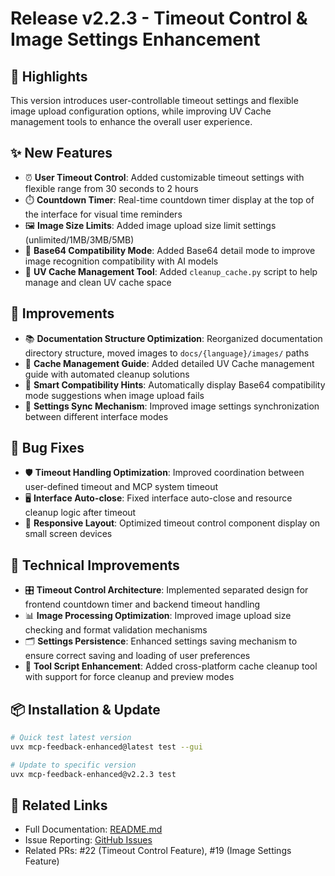 # Release v2.2.3 - Timeout Control & Image Settings Enhancement

## 🌟 Highlights
This version introduces user-controllable timeout settings and flexible image upload configuration options, while improving UV Cache management tools to enhance the overall user experience.

## ✨ New Features
- ⏰ **User Timeout Control**: Added customizable timeout settings with flexible range from 30 seconds to 2 hours
- ⏱️ **Countdown Timer**: Real-time countdown timer display at the top of the interface for visual time reminders
- 🖼️ **Image Size Limits**: Added image upload size limit settings (unlimited/1MB/3MB/5MB)
- 🔧 **Base64 Compatibility Mode**: Added Base64 detail mode to improve image recognition compatibility with AI models 
- 🧹 **UV Cache Management Tool**: Added `cleanup_cache.py` script to help manage and clean UV cache space

## 🚀 Improvements
- 📚 **Documentation Structure Optimization**: Reorganized documentation directory structure, moved images to `docs/{language}/images/` paths
- 📖 **Cache Management Guide**: Added detailed UV Cache management guide with automated cleanup solutions
- 🎯 **Smart Compatibility Hints**: Automatically display Base64 compatibility mode suggestions when image upload fails
- 🔄 **Settings Sync Mechanism**: Improved image settings synchronization between different interface modes

## 🐛 Bug Fixes
- 🛡️ **Timeout Handling Optimization**: Improved coordination between user-defined timeout and MCP system timeout
- 🖥️ **Interface Auto-close**: Fixed interface auto-close and resource cleanup logic after timeout
- 📱 **Responsive Layout**: Optimized timeout control component display on small screen devices

## 🔧 Technical Improvements
- 🎛️ **Timeout Control Architecture**: Implemented separated design for frontend countdown timer and backend timeout handling
- 📊 **Image Processing Optimization**: Improved image upload size checking and format validation mechanisms
- 🗂️ **Settings Persistence**: Enhanced settings saving mechanism to ensure correct saving and loading of user preferences
- 🧰 **Tool Script Enhancement**: Added cross-platform cache cleanup tool with support for force cleanup and preview modes

## 📦 Installation & Update
```bash
# Quick test latest version
uvx mcp-feedback-enhanced@latest test --gui

# Update to specific version
uvx mcp-feedback-enhanced@v2.2.3 test
```

## 🔗 Related Links
- Full Documentation: [README.md](../../README.md)
- Issue Reporting: [GitHub Issues](https://github.com/Minidoracat/mcp-feedback-enhanced/issues)
- Related PRs: #22 (Timeout Control Feature), #19 (Image Settings Feature)
